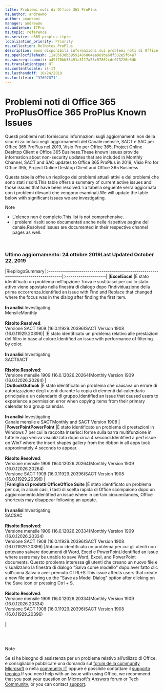 ```yaml
---
title: Problemi noti di Office 365 ProPlus
ms.author: andrewmo
author: anankani
manager: andrewmo
ms.audience: ITPro
ms.topic: reference
ms.service: o365-proplus-itpro
localization_priority: Priority
ms.collection: RelNotes_ProPlus
description: Sono disponibili informazioni sui problemi noti di Office 365 ProPlus
ms.openlocfilehash: 11a85638b39592486804ea989ba6df582e5f64a7
ms.sourcegitcommit: a49f78bb35491a3117a58c57862cdc673226e6db
ms.translationtype: HT
ms.contentlocale: it-IT
ms.lasthandoff: 10/24/2019
ms.locfileid: "37697871"
---
```

# <a name="office-365-proplus-known-issues"></a><span data-ttu-id="9a6c9-103">Problemi noti di Office 365 ProPlus</span><span class="sxs-lookup"><span data-stu-id="9a6c9-103">Office 365 ProPlus Known Issues</span></span>

<span data-ttu-id="9a6c9-104">Questi problemi noti forniscono informazioni sugli aggiornamenti non della sicurezza inclusi negli aggiornamenti del Canale mensile, SACT e SAC per Office 365 ProPlus nel 2019, Visio Pro per Office 365, Project Online Desktop Client e Office 365 Business.</span><span class="sxs-lookup"><span data-stu-id="9a6c9-104">These known issues provide information about non-security updates that are included in Monthly Channel, SACT and SAC updates to Office 365 ProPlus in 2019, Visio Pro for Office 365, Project Online Desktop Client and Office 365 Business.</span></span>

<span data-ttu-id="9a6c9-105">Questa tabella offre un riepilogo dei problemi attuali attivi e dei problemi che sono stati risolti.</span><span class="sxs-lookup"><span data-stu-id="9a6c9-105">This table offers a summary of current active issues and those issues that have been resolved.</span></span>  <span data-ttu-id="9a6c9-106">La tabella seguente verrà aggiornata con i problemi rilevanti che vengono esaminati.</span><span class="sxs-lookup"><span data-stu-id="9a6c9-106">We will update the table below with significant issues we are investigating.</span></span>

> [!NOTE]
>- <span data-ttu-id="9a6c9-107">L'elenco non è completo.</span><span class="sxs-lookup"><span data-stu-id="9a6c9-107">This list is not comprehensive.</span></span>
>- <span data-ttu-id="9a6c9-108">I problemi risolti sono documentati anche nelle rispettive pagine del canale.</span><span class="sxs-lookup"><span data-stu-id="9a6c9-108">Resolved issues are documented in their respective channel pages as well.</span></span>

<br>

### <a name="last-updated-october-24-2019"></a><span data-ttu-id="9a6c9-109">Ultimo aggiornamento: 24 ottobre 2019</span><span class="sxs-lookup"><span data-stu-id="9a6c9-109">Last Updated October 22, 2019</span></span>

|<span data-ttu-id="9a6c9-110">Riepilogo</span><span class="sxs-lookup"><span data-stu-id="9a6c9-110">Summary</span></span>|
:-------------------------------------------------------------------------------------|:---------------------|
|<span data-ttu-id="9a6c9-111">**Excel**</span><span class="sxs-lookup"><span data-stu-id="9a6c9-111">**Excel**</span></span>
|<span data-ttu-id="9a6c9-112">È stato identificato un problema nell'opzione Trova e sostituisci per cui lo stato attivo viene spostato nella finestra di dialogo dopo l'individuazione della prima occorrenza.</span><span class="sxs-lookup"><span data-stu-id="9a6c9-112">Identified an issue with Find and Replace that changed where the focus was in the dialog after finding the first item.</span></span> <br><br> <span data-ttu-id="9a6c9-113">**In analisi**:</span><span class="sxs-lookup"><span data-stu-id="9a6c9-113">Investigating</span></span> <br><span data-ttu-id="9a6c9-114">Mensile</span><span class="sxs-lookup"><span data-stu-id="9a6c9-114">Monthly</span></span><br> <br><span data-ttu-id="9a6c9-115">**Risolto:**</span><span class="sxs-lookup"><span data-stu-id="9a6c9-115">**Resolved**:</span></span> <br> <span data-ttu-id="9a6c9-116">Versione SACT 1908 (16.0.11929.20396)</span><span class="sxs-lookup"><span data-stu-id="9a6c9-116">SACT Version 1908 (16.0.11929.20396)</span></span>|
|<span data-ttu-id="9a6c9-117">È stato identificato un problema relativo alle prestazioni del filtro in base al colore.</span><span class="sxs-lookup"><span data-stu-id="9a6c9-117">Identified an issue with performance of filtering by color.</span></span> <br><br> <span data-ttu-id="9a6c9-118">**In analisi**:</span><span class="sxs-lookup"><span data-stu-id="9a6c9-118">Investigating</span></span> <br><span data-ttu-id="9a6c9-119">SACT</span><span class="sxs-lookup"><span data-stu-id="9a6c9-119">SACT</span></span><br> <br><span data-ttu-id="9a6c9-120">**Risolto**:</span><span class="sxs-lookup"><span data-stu-id="9a6c9-120">**Resolved**:</span></span> <br> <span data-ttu-id="9a6c9-121">Versione mensile 1909 (16.0.12026.20264)</span><span class="sxs-lookup"><span data-stu-id="9a6c9-121">Monthly Version 1909 (16.0.12026.20264)</span></span>
|<br>
|<span data-ttu-id="9a6c9-122">**Outlook**</span><span class="sxs-lookup"><span data-stu-id="9a6c9-122">**Outlook**</span></span>
|<span data-ttu-id="9a6c9-123">È stato identificato un problema che causava un errore di autorizzazione degli utenti durante la copia di elementi dal calendario principale a un calendario di gruppo.</span><span class="sxs-lookup"><span data-stu-id="9a6c9-123">Identified an issue that caused users to experience a permission error when copying items from their primary calendar to a group calendar.</span></span> <br><br> <span data-ttu-id="9a6c9-124">**In analisi**:</span><span class="sxs-lookup"><span data-stu-id="9a6c9-124">Investigating</span></span> <br><span data-ttu-id="9a6c9-125">Canale mensile e SACT</span><span class="sxs-lookup"><span data-stu-id="9a6c9-125">Monthly and SACT Version 1908</span></span>
|<br>
|<span data-ttu-id="9a6c9-126">**PowerPoint**</span><span class="sxs-lookup"><span data-stu-id="9a6c9-126">**PowerPoint**</span></span>
|<span data-ttu-id="9a6c9-127">È stato identificato un problema di prestazioni in Windows 7 per cui la raccolta Inserisci forme sulla barra multifunzione in tutte le app veniva visualizzata dopo circa 4 secondi.</span><span class="sxs-lookup"><span data-stu-id="9a6c9-127">Identified a perf issue on Win7 where the insert shapes gallery from the ribbon in all apps took approximately 4 seconds to appear.</span></span><br><br> <span data-ttu-id="9a6c9-128">**Risolto**:</span><span class="sxs-lookup"><span data-stu-id="9a6c9-128">**Resolved**:</span></span> <br><span data-ttu-id="9a6c9-129">Versione mensile 1909 (16.0.12026.20264)</span><span class="sxs-lookup"><span data-stu-id="9a6c9-129">Monthly Version 1909 (16.0.12026.20264)</span></span> <br> <span data-ttu-id="9a6c9-130">Versione SACT 1908 (16.0.11929.20396)</span><span class="sxs-lookup"><span data-stu-id="9a6c9-130">SACT Version 1908 (16.0.11929.20396)</span></span>
|<br>
|<span data-ttu-id="9a6c9-131">**Famiglia di prodotti Office**</span><span class="sxs-lookup"><span data-stu-id="9a6c9-131">**Office Suite**</span></span>
|<span data-ttu-id="9a6c9-132">È stato identificato un problema per cui, in alcuni casi, i tasti di scelta rapida di Office scompaiono dopo un aggiornamento.</span><span class="sxs-lookup"><span data-stu-id="9a6c9-132">Identified an issue where in certain circumstances, Office shortcuts may disappear following an update.</span></span>  <br><br> <span data-ttu-id="9a6c9-133">**In analisi**:</span><span class="sxs-lookup"><span data-stu-id="9a6c9-133">Investigating</span></span> <br> <span data-ttu-id="9a6c9-134">SAC</span><span class="sxs-lookup"><span data-stu-id="9a6c9-134">SAC</span></span><br><br> <span data-ttu-id="9a6c9-135">**Risolto**:</span><span class="sxs-lookup"><span data-stu-id="9a6c9-135">**Resolved**:</span></span> <br><span data-ttu-id="9a6c9-136">Versione mensile 1909 (16.0.12026.20334)</span><span class="sxs-lookup"><span data-stu-id="9a6c9-136">Monthly Version 1909 (16.0.12026.20334)</span></span> <br> <span data-ttu-id="9a6c9-137">Versione SACT 1908 (16.0.11929.20396)</span><span class="sxs-lookup"><span data-stu-id="9a6c9-137">SACT Version 1908 (16.0.11929.20396)</span></span>
|<span data-ttu-id="9a6c9-138">Abbiamo identificato un problema per cui gli utenti non potevano salvare documenti di Word, Excel e PowerPoint.</span><span class="sxs-lookup"><span data-stu-id="9a6c9-138">Identified an issue where users may be unable to save Word, Excel, and PowerPoint documents.</span></span>  <span data-ttu-id="9a6c9-139">Questo problema interessa gli utenti che creano un nuovo file e visualizzano la finestra di dialogo "Salva come modello" dopo aver fatto clic sull'icona Salva o aver premuto CTRL+S.</span><span class="sxs-lookup"><span data-stu-id="9a6c9-139">This issue affects users that create a new file and bring up the "Save as Model Dialog" option after clicking on the Save icon or pressing Ctrl + S.</span></span><br><br> <span data-ttu-id="9a6c9-140">**Risolto**:</span><span class="sxs-lookup"><span data-stu-id="9a6c9-140">**Resolved**:</span></span> <br><span data-ttu-id="9a6c9-141">Versione mensile 1909 (16.0.12026.20334)</span><span class="sxs-lookup"><span data-stu-id="9a6c9-141">Monthly Version 1909 (16.0.12026.20334)</span></span> <br> <span data-ttu-id="9a6c9-142">Versione SACT 1908 (16.0.11929.20396)</span><span class="sxs-lookup"><span data-stu-id="9a6c9-142">SACT Version 1908 (16.0.11929.20396)</span></span><br><br>
|



<br>
<br>

> [!NOTE]
> <span data-ttu-id="9a6c9-143">Se si ha bisogno di assistenza per un problema relativo all'utilizzo di Office, è consigliabile pubblicare una domanda sul [forum della community Microsoft](https://answers.microsoft.com/) o nella [community IT](https://techcommunity.microsoft.com/) oppure è possibile contattare il [supporto tecnico](https://support.microsoft.com/contactus).</span><span class="sxs-lookup"><span data-stu-id="9a6c9-143">If you need help with an issue with using Office, we recommend that you post your question on [Microsoft's Answers forum](https://answers.microsoft.com/) or [Tech Community](https://techcommunity.microsoft.com/), or you can contact [support](https://support.microsoft.com/contactus).</span></span>

